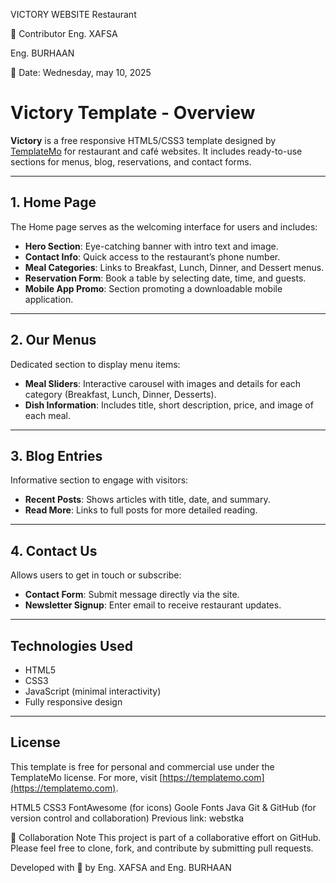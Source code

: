 VICTORY WEBSITE Restaurant

👤 Contributor
Eng. XAFSA

Eng. BURHAAN

📅 Date: Wednesday, may 10, 2025

# Victory Template - Overview

**Victory** is a free responsive HTML5/CSS3 template designed by [TemplateMo](https://templatemo.com) for restaurant and café websites. It includes ready-to-use sections for menus, blog, reservations, and contact forms.

---

## 1. Home Page

The Home page serves as the welcoming interface for users and includes:

- **Hero Section**: Eye-catching banner with intro text and image.
- **Contact Info**: Quick access to the restaurant’s phone number.
- **Meal Categories**: Links to Breakfast, Lunch, Dinner, and Dessert menus.
- **Reservation Form**: Book a table by selecting date, time, and guests.
- **Mobile App Promo**: Section promoting a downloadable mobile application.

---

## 2. Our Menus

Dedicated section to display menu items:

- **Meal Sliders**: Interactive carousel with images and details for each category (Breakfast, Lunch, Dinner, Desserts).
- **Dish Information**: Includes title, short description, price, and image of each meal.

---

## 3. Blog Entries

Informative section to engage with visitors:

- **Recent Posts**: Shows articles with title, date, and summary.
- **Read More**: Links to full posts for more detailed reading.

---

## 4. Contact Us

Allows users to get in touch or subscribe:

- **Contact Form**: Submit message directly via the site.
- **Newsletter Signup**: Enter email to receive restaurant updates.

---

## Technologies Used

- HTML5
- CSS3
- JavaScript (minimal interactivity)
- Fully responsive design

---

## License

This template is free for personal and commercial use under the TemplateMo license. For more, visit [https://templatemo.com](https://templatemo.com).

HTML5
CSS3
FontAwesome (for icons)
Goole Fonts
Java
Git & GitHub (for version control and collaboration)
Previous link: webstka

🤝 Collaboration Note
This project is part of a collaborative effort on GitHub. Please feel free to clone, fork, and contribute by submitting pull requests.

Developed with 💙 by Eng. XAFSA and Eng. BURHAAN
